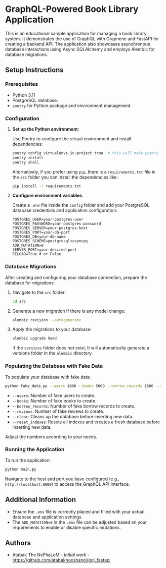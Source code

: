 
# GraphQL-Powered Book Library Application

This is an educational sample application for managing a book library system. It demonstrates the use of GraphQL with Graphene and FastAPI for creating a backend API. The application also showcases asynchronous database interactions using Async SQLAlchemy and employs Alembic for database migrations.

## Setup Instructions

### Prerequisites

- Python 3.11
- PostgreSQL database.
- `poetry` for Python package and environment management.

### Configuration

1. **Set up the Python environment**:

   Use Poetry to configure the virtual environment and install dependencies:

   ```bash
   poetry config virtualenvs.in-project true  # this will make poetry add the env folder to the directory of your toml file.
   poetry install
   poetry shell
   ```

   Alternatively, if you prefer using `pip`, there is  a `requirements.txt` file in the `src` folder you can install the dependencies like:

   ```bash
   pip install -r requirements.txt
   ```

2. **Configure environment variables**:

   Create a `.env` file inside the `config` folder and add your PostgreSQL database credentials and application configuration:

   ```plaintext
   POSTGRES_USER=your-postgres-user
   POSTGRES_PASSWORD=your-postgres-password
   POSTGRES_SERVER=your-postgres-host
   POSTGRES_PORT=your-db-port
   POSTGRES_DB=your-db-name
   POSTGRES_SCHEME=postgresql+asyncpg
   ADD_MUTATION=0
   SERVER_PORT=your-desired-port
   RELOAD=True # or False
   ```

### Database Migrations

After creating and configuring your database connection, prepare the database for migrations:

1. Navigate to the `src` folder:

   ```bash
   cd src
   ```

2. Generate a new migration if there is any model change:

   ```bash
   alembic revision --autogenerate
   ```

3. Apply the migrations to your database:

   ```bash
   alembic upgrade head
   ```

   If the `versions` folder does not exist, It will automatically generate a versions folder in the `alembic` directory.

### Populating the Database with Fake Data

To populate your database with fake data:

```bash
python fake_data.py --users 1000 --books 5000 --borrow_records 1500 --reviews 5500 --clear --reset_indexes
```

- `--users`: Number of fake users to create.
- `--books`: Number of fake books to create.
- `--borrow_records`: Number of fake borrow records to create.
- `--reviews`: Number of fake reviews to create.
- `--clear`: Cleans up the database before inserting new data.
- `--reset_indexes`: Resets all indexes and creates a fresh database before inserting new data.


Adjust the numbers according to your needs.

### Running the Application

To run the application:

```bash
python main.py
```

Navigate to the host and port you have configured (e.g., `http://localhost:8000`) to access the GraphQL API interface.

## Additional Information

- Ensure the `.env` file is correctly placed and filled with your actual database and application settings.
- The `ADD_MUTATION=0` in the `.env` file can be adjusted based on your requirements to enable or disable specific mutations.


## Authors

* Atabak The NePhaLeM - *Initial work* - https://github.com/atabakhooshangi/gql_fastapi